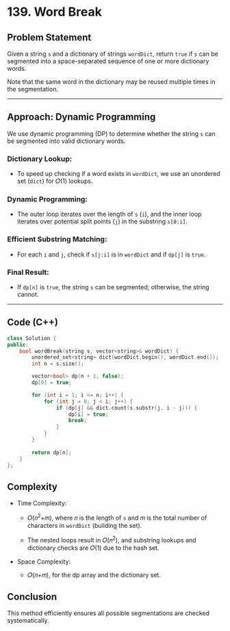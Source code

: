 # 139. Word Break

## Problem Statement
Given a string `s` and a dictionary of strings `wordDict`, return `true` if `s` can be segmented into a space-separated sequence of one or more dictionary words.

Note that the same word in the dictionary may be reused multiple times in the segmentation.

---

## Approach: Dynamic Programming

We use dynamic programming (DP) to determine whether the string `s` can be segmented into valid dictionary words.

### Dictionary Lookup:

- To speed up checking if a word exists in `wordDict`, we use an unordered set (`dict`) for 𝑂(1) lookups.

### Dynamic Programming: 

- The outer loop iterates over the length of `s` (`i`), and the inner loop iterates over potential split points (`j`) in the substring `s[0:i]`.

### Efficient Substring Matching:

- For each `i` and `j`, check if `s[j:i]` is in `wordDict` and if `dp[j]` is `true`.   

### Final Result:

- If `dp[n]` is `true`, the string `s` can be segmented; otherwise, the string cannot.

---

## Code (C++)

```cpp
class Solution {
public:
    bool wordBreak(string s, vector<string>& wordDict) {
        unordered_set<string> dict(wordDict.begin(), wordDict.end());
        int n = s.size();

        vector<bool> dp(n + 1, false);
        dp[0] = true;

        for (int i = 1; i <= n; i++) {
            for (int j = 0; j < i; j++) {
                if (dp[j] && dict.count(s.substr(j, i - j))) {
                    dp[i] = true;
                    break;
                }
            }
        }
        
        return dp[n];
    }
};
```
## Complexity
- Time Complexity:
    - 𝑂(𝑛<sup>2</sup>+𝑚), where 𝑛 is the length of `s` and 𝑚 is the total number of characters in `wordDict` (building the set).

    - The nested loops result in 𝑂(𝑛<sup>2</sup>), and substring lookups and dictionary checks are 𝑂(1) due to the hash set.

- Space Complexity: 
    - 𝑂(𝑛+𝑚), for the dp array and the dictionary set.

## Conclusion
This method efficiently ensures all possible segmentations are checked systematically.